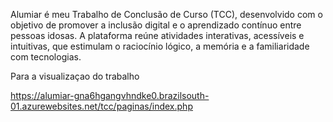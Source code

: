 Alumiar é meu Trabalho de Conclusão de Curso (TCC), desenvolvido com o objetivo de promover a inclusão digital e o aprendizado contínuo entre pessoas idosas. A plataforma reúne atividades interativas, acessíveis e intuitivas, que estimulam o raciocínio lógico, a memória e a familiaridade com tecnologias.

Para a visualizaçao do trabalho

https://alumiar-gna6hgangvhndke0.brazilsouth-01.azurewebsites.net/tcc/paginas/index.php
